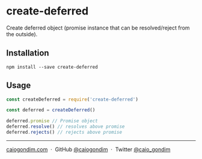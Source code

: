 # create-deferred

Create deferred object (promise instance that can be resolved/reject from the
outside).

## Installation

```console
npm install --save create-deferred
```

## Usage

```js
const createDeferred = require('create-deferred')

const deferred = createDeferred()

deferred.promise // Promise object
deferred.resolve() // resolves above promise
deferred.rejects() // rejects above promise
```

---

[caiogondim.com](https://caiogondim.com) &nbsp;&middot;&nbsp;
GitHub [@caiogondim](https://github.com/caiogondim) &nbsp;&middot;&nbsp;
Twitter [@caio_gondim](https://twitter.com/caio_gondim)
